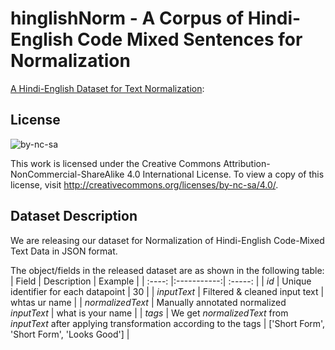 # hinglishNorm - A Corpus of Hindi-English Code Mixed Sentences for Normalization
[A Hindi-English Dataset for Text Normalization](https://github.com/piyushmakhija5/hinglishNorm/tree/master/dataset): 

## License
![by-nc-sa](https://user-images.githubusercontent.com/6278238/83433933-2fd7c000-a457-11ea-956c-bfdb541cf41f.png)

This work is licensed under the Creative Commons Attribution-NonCommercial-ShareAlike 4.0 International License. To view a copy of this license, visit http://creativecommons.org/licenses/by-nc-sa/4.0/.

<!--
## Citing the corpus
If you use this corpus or its derivate resources for your research, kindly cite it as follows:
Piyush Makhija, Ankit Kumar, Anuj Gupta. "hinglishNorm - A Corpus of Hindi-English Code Mixed Sentences for Normalization" -->


## Dataset Description
We are releasing our dataset for Normalization of Hindi-English Code-Mixed Text Data in JSON format.

The object/fields in the released dataset are as shown in the following table:
| Field  | Description | Example |
| :----: |:-----------:| :-----: |
| *id*    | Unique identifier for each datapoint | 30 |
| *inputText*   | Filtered & cleaned input text | whtas ur name |
| *normalizedText* | Manually annotated normalized *inputText* | what is your name |
| *tags* | We get *normalizedText* from *inputText* after applying transformation according to the tags | ['Short Form', 'Short Form', 'Looks Good'] |
